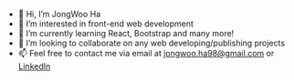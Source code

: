 - 👋 Hi, I’m JongWoo Ha
- 👀 I’m interested in front-end web development
- 🌱 I’m currently learning React, Bootstrap and many more!
- 💞️ I’m looking to collaborate on any web developing/publishing projects
- 📫 Feel free to contact me via email at jongwoo.ha98@gmail.com or [LinkedIn](https://www.linkedin.com/in/jongwooha)

<!---
jongwooha98/jongwooha98 is a ✨ special ✨ repository because its `README.md` (this file) appears on your GitHub profile.
You can click the Preview link to take a look at your changes.
--->
